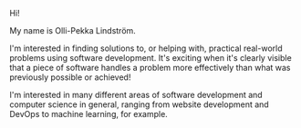 Hi!

My name is Olli-Pekka Lindström. 

I'm interested in finding solutions to, or helping with, practical real-world problems using software development. It's exciting when it's clearly visible that a piece of software handles a problem more effectively than what was previously possible or achieved!

I'm interested in many different areas of software development and computer science in general, ranging from website development and DevOps to machine learning, for example.
